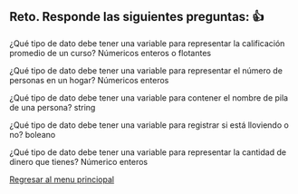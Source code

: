 ## Reto. Responde las siguientes preguntas: 👍
¿Qué tipo de dato debe tener una variable para representar la calificación promedio de un
curso? Númericos enteros o flotantes

¿Qué tipo de dato debe tener una variable para representar el número de personas en un
hogar? Númericos enteros

¿Qué tipo de dato debe tener una variable para contener el nombre de pila de una persona? string

¿Qué tipo de dato debe tener una variable para registrar si está lloviendo o no? boleano

¿Qué tipo de dato debe tener una variable para representar la cantidad de dinero que
tienes? Númerico enteros

[Regresar al menu princiopal](https://github.com/escuelaDeCodigoMargaritaMaza/escuela_de_codigo/tree/main/PENSAMIENTO_COMPUTACIONAL)
